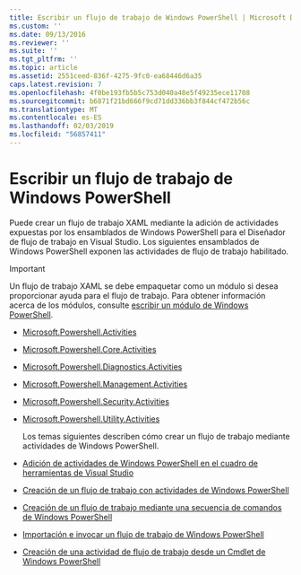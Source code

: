 ```yaml
---
title: Escribir un flujo de trabajo de Windows PowerShell | Microsoft Docs
ms.custom: ''
ms.date: 09/13/2016
ms.reviewer: ''
ms.suite: ''
ms.tgt_pltfrm: ''
ms.topic: article
ms.assetid: 2551ceed-836f-4275-9fc0-ea68446d6a35
caps.latest.revision: 7
ms.openlocfilehash: 4f0be193fb5b5c753d040a48e5f49235ece11708
ms.sourcegitcommit: b6871f21bd666f9cd71dd336bb3f844cf472b56c
ms.translationtype: MT
ms.contentlocale: es-ES
ms.lasthandoff: 02/03/2019
ms.locfileid: "56857411"
---
```

# <a name="writing-a-windows-powershell-workflow"></a>Escribir un flujo de trabajo de Windows PowerShell

Puede crear un flujo de trabajo XAML mediante la adición de actividades expuestas por los ensamblados de Windows PowerShell para el Diseñador de flujo de trabajo en Visual Studio. Los siguientes ensamblados de Windows PowerShell exponen las actividades de flujo de trabajo habilitado.

> [!IMPORTANT]
> Un flujo de trabajo XAML se debe empaquetar como un módulo si desea proporcionar ayuda para el flujo de trabajo. Para obtener información acerca de los módulos, consulte [escribir un módulo de Windows PowerShell](../module/writing-a-windows-powershell-module.md).

- [Microsoft.Powershell.Activities](/dotnet/api/Microsoft.PowerShell.Activities)

- [Microsoft.Powershell.Core.Activities](/dotnet/api/Microsoft.PowerShell.Core.Activities)

- [Microsoft.Powershell.Diagnostics.Activities](/dotnet/api/Microsoft.PowerShell.Diagnostics.Activities)

- [Microsoft.Powershell.Management.Activities](/dotnet/api/Microsoft.PowerShell.Management.Activities)

- [Microsoft.Powershell.Security.Activities](/dotnet/api/Microsoft.PowerShell.Security.Activities)

- [Microsoft.Powershell.Utility.Activities](/dotnet/api/Microsoft.PowerShell.Utility.Activities)

  Los temas siguientes describen cómo crear un flujo de trabajo mediante actividades de Windows PowerShell.

- [Adición de actividades de Windows PowerShell en el cuadro de herramientas de Visual Studio](./adding-windows-powershell-activities-to-the-visual-studio-toolbox.md)

- [Creación de un flujo de trabajo con actividades de Windows PowerShell](./creating-a-workflow-with-windows-powershell-activities.md)

- [Creación de un flujo de trabajo mediante una secuencia de comandos de Windows PowerShell](./creating-a-workflow-by-using-a-windows-powershell-script.md)

- [Importación e invocar un flujo de trabajo de Windows PowerShell](./importing-and-invoking-a-windows-powershell-workflow.md)

- [Creación de una actividad de flujo de trabajo desde un Cmdlet de Windows PowerShell](./creating-a-workflow-activity-from-a-windows-powershell-cmdlet.md)